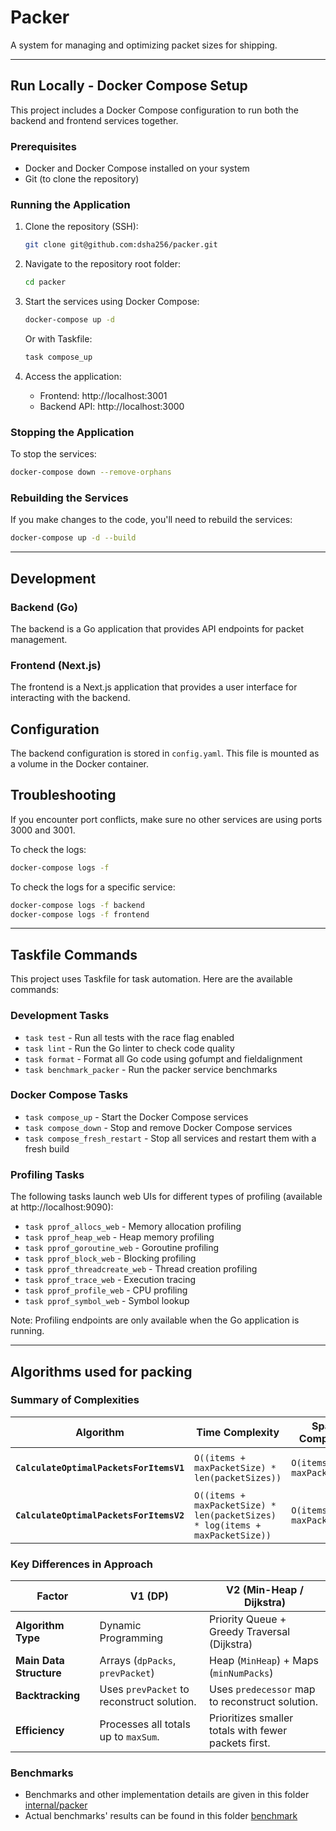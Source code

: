 # Packer

A system for managing and optimizing packet sizes for shipping.

---

## Run Locally - Docker Compose Setup

This project includes a Docker Compose configuration to run both the backend and frontend services together.

### Prerequisites

- Docker and Docker Compose installed on your system
- Git (to clone the repository)

### Running the Application

1. Clone the repository (SSH):
   ```bash
   git clone git@github.com:dsha256/packer.git
   ```
2. Navigate to the repository root folder:
   ```bash
   cd packer
   ```

3. Start the services using Docker Compose:
   ```bash
   docker-compose up -d
   ```
   Or with Taskfile:
   ```bash
   task compose_up
   ```

4. Access the application:
   - Frontend: http://localhost:3001
   - Backend API: http://localhost:3000

### Stopping the Application

To stop the services:
```bash
docker-compose down --remove-orphans
```

### Rebuilding the Services

If you make changes to the code, you'll need to rebuild the services:
```bash
docker-compose up -d --build
```

---

## Development

### Backend (Go)

The backend is a Go application that provides API endpoints for packet management.

### Frontend (Next.js)

The frontend is a Next.js application that provides a user interface for interacting with the backend.

## Configuration

The backend configuration is stored in `config.yaml`. This file is mounted as a volume in the Docker container.

## Troubleshooting

If you encounter port conflicts, make sure no other services are using ports 3000 and 3001.

To check the logs:
```bash
docker-compose logs -f
```

To check the logs for a specific service:
```bash
docker-compose logs -f backend
docker-compose logs -f frontend
```

---

## Taskfile Commands

This project uses Taskfile for task automation. Here are the available commands:

### Development Tasks

- `task test` - Run all tests with the race flag enabled
- `task lint` - Run the Go linter to check code quality
- `task format` - Format all Go code using gofumpt and fieldalignment
- `task benchmark_packer` - Run the packer service benchmarks

### Docker Compose Tasks

- `task compose_up` - Start the Docker Compose services
- `task compose_down` - Stop and remove Docker Compose services
- `task compose_fresh_restart` - Stop all services and restart them with a fresh build

### Profiling Tasks

The following tasks launch web UIs for different types of profiling (available at http://localhost:9090):

- `task pprof_allocs_web` - Memory allocation profiling
- `task pprof_heap_web` - Heap memory profiling
- `task pprof_goroutine_web` - Goroutine profiling
- `task pprof_block_web` - Blocking profiling
- `task pprof_threadcreate_web` - Thread creation profiling
- `task pprof_trace_web` - Execution tracing
- `task pprof_profile_web` - CPU profiling
- `task pprof_symbol_web` - Symbol lookup

Note: Profiling endpoints are only available when the Go application is running. 

---

## Algorithms used for packing

### Summary of Complexities

| **Algorithm**                     | **Time Complexity**                                   | **Space Complexity**       | **Approach**                           |
|------------------------------------|------------------------------------------------------|-----------------------------|----------------------------------------|
| **`CalculateOptimalPacketsForItemsV1`** | `O((items + maxPacketSize) * len(packetSizes))`      | `O(items + maxPacketSize)` | Dynamic Programming (Backtracking)    |
| **`CalculateOptimalPacketsForItemsV2`** | `O((items + maxPacketSize) * len(packetSizes) * log(items + maxPacketSize))` | `O(items + maxPacketSize)` | Dijkstra's Algorithm with Min-Heap    |

### Key Differences in Approach

| **Factor**               | **V1 (DP)**                                | **V2 (Min-Heap / Dijkstra)**             |
|--------------------------|--------------------------------------------|------------------------------------------|
| **Algorithm Type**       | Dynamic Programming                        | Priority Queue + Greedy Traversal (Dijkstra) |
| **Main Data Structure**  | Arrays (`dpPacks`, `prevPacket`)            | Heap (`MinHeap`) + Maps (`minNumPacks`)  |
| **Backtracking**         | Uses `prevPacket` to reconstruct solution. | Uses `predecessor` map to reconstruct solution. |
| **Efficiency**           | Processes all totals up to `maxSum`.       | Prioritizes smaller totals with fewer packets first. |

### Benchmarks

- Benchmarks and other implementation details are given in this folder [internal/packer](https://github.com/dsha256/packer/tree/main/internal/packer)
- Actual benchmarks' results can be found in this folder [benchmark](https://github.com/dsha256/packer/tree/main/benchmark)